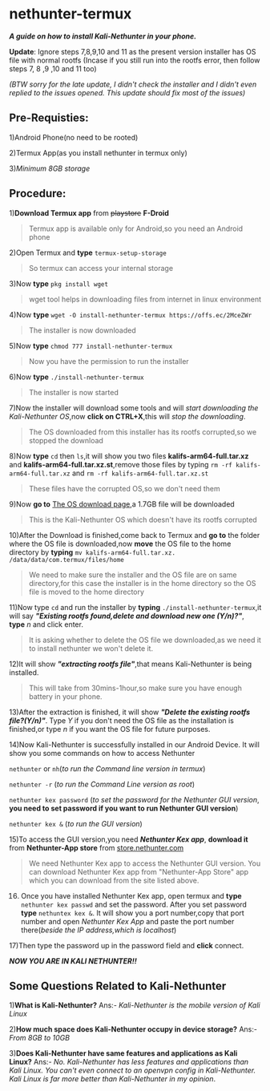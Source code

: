 # nethunter-termux
***A guide on how to install Kali-Nethunter in your phone.***

**Update**: Ignore steps 7,8,9,10 and 11 as the present version installer has OS file with normal rootfs (Incase if you still run into the rootfs error, then follow steps 7, 8 ,9 ,10 and 11 too)

_(BTW sorry for the late update, I didn't check the installer and I didn't even replied to the issues opened. This update should fix most of the issues)_

## Pre-Requisties:

1)Android Phone(no need to be rooted)

2)Termux App(as you install nethunter in termux only)

3)_Minimum 8GB storage_

## Procedure:

1)**Download Termux app** from ~~playstore~~ **F-Droid**
>Termux app is available only for Android,so you need an Android phone

2)Open Termux and **type** `termux-setup-storage`
> So termux can access your internal storage

3)Now **type** `pkg install wget`
>wget tool helps in downloading files from internet in linux environment

4)Now **type** `wget -O install-nethunter-termux https://offs.ec/2MceZWr`
>The installer is now downloaded

5)Now **type** `chmod 777 install-nethunter-termux`
>Now you have the permission to run the installer

6)Now **type** `./install-nethunter-termux`
>The installer is now started 

7)Now the installer will download some tools and will *start downloading the Kali-Nethunter OS*,now **click on CTRL+X**,this will _stop the downloading_.
>The OS downloaded from this installer has its rootfs corrupted,so we stopped the download

8)Now **type** `cd` then `ls`,it will show you two files **kalifs-arm64-full.tar.xz** and **kalifs-arm64-full.tar.xz.st**,remove those files by typing `rm -rf kalifs-arm64-full.tar.xz` and `rm -rf kalifs-arm64-full.tar.xz.st`
>These files have the corrupted OS,so we don't need them

9)Now **go to** [The OS download page](https://kali.download/nethunter-images/current/rootfs/kalifs-arm64-full.tar.xz),a 1.7GB file will be downloaded
>This is the Kali-Nethunter OS which doesn't have its rootfs corrupted

10)After the Download is finished,come back to Termux and **go to** the folder where the OS file is downloaded,now **move** the OS file to the home directory by **typing** `mv kalifs-arm64-full.tar.xz. /data/data/com.termux/files/home`
>We need to make sure the installer and the OS file are on same directory,for this case the installer is in the home directory so the OS file is moved to the home directory

11)Now type `cd` and run the installer by **typing** `./install-nethunter-termux`,it will say ***"Existing rootfs found,delete and download new one (Y/n)?"***, **type** _n_ and click enter.
>It is asking whether to delete the OS file we downloaded,as we need it to install nethunter we won't delete it.

12)It will show ***"extracting rootfs file"***,that means Kali-Nethunter is being installed.
>This will take from 30mins-1hour,so make sure you have enough battery in your phone.

13)After the extraction is finished, it will show ***"Delete the existing rootfs file?(Y/n)"***. Type _Y_ if you don't need the OS file as the installation is finished,or type _n_ if you want the OS file for future purposes.

14)Now Kali-Nethunter is successfully installed in our Android Device. It will show you some commands on how to access Nethunter

`nethunter` or `nh`(_to run the Command line version in termux_)

`nethunter -r` (_to run the Command Line version as root_)

`nethunter kex password` (_to set the password for the Nethunter GUI version_, **you need to set password if you want to run Nethunter GUI version**)

`nethunter kex &` (_to run the GUI version_)

15)To access the GUI version,you need ***Nethunter Kex app***, **download it** from **Nethunter-App store** from [store.nethunter.com](store.nethunter.com)
>We need Nethunter Kex app to access the Nethunter GUI version. You can download Nethunter Kex app from "Nethunter-App Store" app which you can download from the site listed above.

16) Once you have installed Nethunter Kex app, open termux and **type** `nethunter kex passwd` and set the password. After you set password **type** `nethuntex kex &`. It will show you a port number,copy that port number and open _Nethunter Kex App_ and paste the port number there(_beside the IP address,which is localhost_)

17)Then type the password up in the password field and **click** connect.

***NOW YOU ARE IN KALI NETHUNTER!!***


## Some Questions Related to Kali-Nethunter

1)**What is Kali-Nethunter?**
Ans:- _Kali-Nethunter is the mobile version of Kali Linux_

2)**How much space does Kali-Nethunter occupy in device storage?**
Ans:- _From 8GB to 10GB_

3)**Does Kali-Nethunter have same features and applications as Kali Linux?**
Ans:- _No. Kali-Nethunter has less features and applications than Kali Linux. You can't even connect to an openvpn config in Kali-Nethunter. Kali Linux is far more better than Kali-Nethunter in my opinion_.



